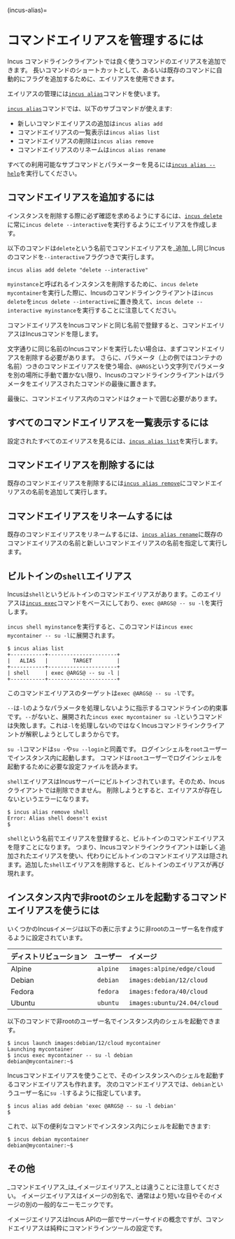(incus-alias)=
# コマンドエイリアスを管理するには

Incus コマンドラインクライアントでは良く使うコマンドのエイリアスを追加できます。
長いコマンドのショートカットとして、あるいは既存のコマンドに自動的にフラグを追加するために、エイリアスを使用できます。

エイリアスの管理には[`incus alias`](incus_alias.md)コマンドを使います。

[`incus alias`](incus_alias.md)コマンドでは、以下のサブコマンドが使えます:

- 新しいコマンドエイリアスの追加は`incus alias add`
- コマンドエイリアスの一覧表示は`incus alias list`
- コマンドエイリアスの削除は`incus alias remove`
- コマンドエイリアスのリネームは`incus alias rename`

すべての利用可能なサブコマンドとパラメーターを見るには[`incus alias --help`](incus_alias.md)を実行してください。

## コマンドエイリアスを追加するには

インスタンスを削除する際に必ず確認を求めるようにするには、[`incus delete`](incus_delete.md)に常に`incus delete --interactive`を実行するようにエイリアスを作成します。

以下のコマンドは`delete`という名前でコマンドエイリアスを_追加_し同じIncusのコマンドを`--interactive`フラグつきで実行します。

    incus alias add delete "delete --interactive"

`myinstance`と呼ばれるインスタンスを削除するために、`incus delete mycontainer`を実行した際に、Incusのコマンドラインクライアントは`incus delete`を`incus delete --interactive`に置き換えて、`incus delete --interactive myinstance`を実行することに注意してください。

コマンドエイリアスをIncusコマンドと同じ名前で登録すると、コマンドエイリアスはIncusコマンドを隠します。

文字通りに同じ名前のIncusコマンドを実行したい場合は、まずコマンドエイリアスを削除する必要があります。
さらに、パラメータ（上の例ではコンテナの名前）つきのコマンドエイリアスを使う場合、`@ARGS`という文字列でパラメータを別の場所に手動で置かない限り、Incusのコマンドラインクライアントはパラメータをエイリアスされたコマンドの最後に置きます。

最後に、コマンドエイリアス内のコマンドはクォートで囲む必要があります。

## すべてのコマンドエイリアスを一覧表示するには

設定されたすべてのエイリアスを見るには、[`incus alias list`](incus_alias_list.md)を実行します。

## コマンドエイリアスを削除するには

既存のコマンドエイリアスを削除するには[`incus alias remove`](incus_alias_remove.md)にコマンドエイリアスの名前を追加して実行します。

## コマンドエイリアスをリネームするには

既存のコマンドエイリアスをリネームするには、[`incus alias rename`](incus_alias_rename.md)に既存のコマンドエイリアスの名前と新しいコマンドエイリアスの名前を指定して実行します。

## ビルトインの`shell`エイリアス

Incusは`shell`というビルトインのコマンドエイリアスがあります。このエイリアスは[`incus exec`](incus_exec.md)コマンドをベースにしており、`exec @ARGS@ -- su -l`を実行します。

`incus shell myinstance`を実行すると、このコマンドは`incus exec mycontainer -- su -l`に展開されます。

```
$ incus alias list
+-----------+----------------------+
|   ALIAS   |        TARGET        |
+-----------+----------------------+
| shell     | exec @ARGS@ -- su -l |
+-----------+----------------------+
```

このコマンドエイリアスのターゲットは`exec @ARGS@ -- su -l`です。

`--`は`-l`のようなパラメータを処理しないように指示するコマンドラインの約束事です。`--`がないと、展開された`incus exec mycontainer su -l`というコマンドは失敗します。これは`-l`を処理しないのではなくIncusコマンドラインクライアントが解釈しようとしてしまうからです。

`su -l`コマンドは`su -`や`su --login`と同義です。
ログインシェルを`root`ユーザーでインスタンス内に起動します。
コマンドは`root`ユーザーでログインシェルを起動するために必要な設定ファイルを読みます。

`shell`エイリアスはIncusサーバーにビルトインされています。そのため、Incusクライアントでは削除できません。
削除しようとすると、エイリアスが存在しないというエラーになります。

```
$ incus alias remove shell
Error: Alias shell doesn't exist
$
```

`shell`という名前でエイリアスを登録すると、ビルトインのコマンドエイリアスを隠すことになります。
つまり、Incusコマンドラインクライアントは新しく追加されたエイリアスを使い、代わりにビルトインのコマンドエイリアスは隠されます。追加した`shell`エイリアスを削除すると、ビルトインのエイリアスが再び現れます。

## インスタンス内で非rootのシェルを起動するコマンドエイリアスを使うには

いくつかのIncusイメージは以下の表に示すように非rootのユーザー名を作成するように設定されています。

| ディストリビューション          | ユーザー         | イメージ |
| :----------- | :--------------: | :----------- |
| Alpine | `alpine` | `images:alpine/edge/cloud` |
| Debian | `debian` | `images:debian/12/cloud` |
| Fedora | `fedora` | `images:fedora/40/cloud` |
| Ubuntu | `ubuntu` | `images:ubuntu/24.04/cloud` |

以下のコマンドで非rootのユーザー名でインスタンス内のシェルを起動できます。

```
$ incus launch images:debian/12/cloud mycontainer
Launching mycontainer
$ incus exec mycontainer -- su -l debian
debian@mycontainer:~$
```

Incusコマンドエイリアスを使うことで、そのインスタンスへのシェルを起動するコマンドエイリアスも作れます。
次のコマンドエイリアスでは、`debian`というユーザー名に`su -l`するように指定しています。

```
$ incus alias add debian 'exec @ARGS@ -- su -l debian'
$
```

これで、以下の便利なコマンドでインスタンス内にシェルを起動できます:

```
$ incus debian mycontainer
debian@mycontainer:~$
```

## その他

_コマンドエイリアス_は_イメージエイリアス_とは違うことに注意してください。
イメージエイリアスはイメージの別名で、通常はより短いな目やそのイメージの別の一般的なニーモニックです。

イメージエイリアスはIncus APIの一部でサーバーサイドの概念ですが、コマンドエイリアスは純粋にコマンドラインツールの設定です。
